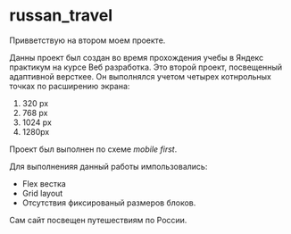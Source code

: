 # russan_travel
Привветствую на втором моем проекте.

Данны  проект был создан во время прохождения учебы в Яндекс практикум на курсе Веб разработка. 
Это второй проект, посвещенный адаптивной версткее. Он выполнялся учетом четырех котнрольных точках по расширению экрана:
1. 320 px
2. 768 px
3. 1024 px
4. 1280px

Проект был выполнен по схеме  *mobile first*. 

Для выполненияя данный работы импользовались:
* Flex вестка
* Grid layout
* Отсутствия фиксированый размеров блоков.

Сам сайт посвещен путешествиям по России. 
